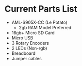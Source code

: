 # Current Parts List
- AML-S905X-CC (Le Potato)
  - 2gb RAM Model Preferred
- 16gb+ Micro SD Card
- Micro USB
- 3 Rotary Encoders
- 2 LEDs (Non-rgb)
- Breadboard
- Jumper cables